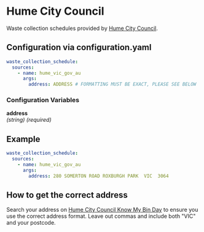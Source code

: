 # Hume City Council

Waste collection schedules provided by [Hume City Council](https://www.hume.vic.gov.au).

## Configuration via configuration.yaml

```yaml
waste_collection_schedule:
  sources:
    - name: hume_vic_gov_au
      args:
        address: ADDRESS # FORMATTING MUST BE EXACT, PLEASE SEE BELOW
```

### Configuration Variables

**address**  
*(string) (required)*

## Example

```yaml
waste_collection_schedule:
  sources:
    - name: hume_vic_gov_au
      args:
        address: 280 SOMERTON ROAD ROXBURGH PARK  VIC  3064
```

## How to get the correct address

Search your address on [Hume City Council Know My Bin Day](https://maps.hume.vic.gov.au/IntraMaps98/ApplicationEngine/frontend/mapbuilder/default.htm?configId=00000000-0000-0000-0000-000000000000&liteConfigId=a0ca08ad-7531-4cf3-b653-5d2533d007f0&title=SHVtZSBDaXR5IENvdW5jaWwgTmVhck1l) to ensure you use the correct address format. Leave out commas and include both "VIC" and your postcode.
